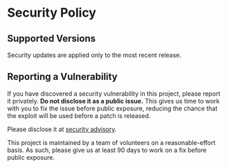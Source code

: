 # Security Policy

## Supported Versions

Security updates are applied only to the most recent release.

## Reporting a Vulnerability

If you have discovered a security vulnerability in this project, please report
it privately. **Do not disclose it as a public issue.** This gives us time to
work with you to fix the issue before public exposure, reducing the chance that
the exploit will be used before a patch is released.

Please disclose it at [security advisory](https://github.com/RustCrypto/signatures/security/advisories/new).

This project is maintained by a team of volunteers on a reasonable-effort basis.
As such, please give us at least 90 days to work on a fix before public exposure.
